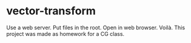 # vector-transform

Use a web server. Put files in the root. Open in web browser. Voilà.
This project was made as homework for a CG class. 

